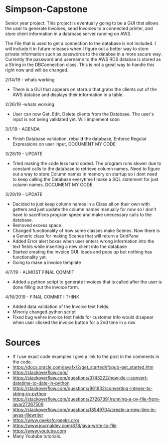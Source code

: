 # Simpson-Capstone
Senior year project:
  This project is eventually going to be a GUI that allows the user to generate Invoices, send Invoices to a connected printer, and store client information in a database server running on AWS.

The File that is used to get a connection to the database is not included. I will include it in future releases when I figure out a better way to store private information such as passwords to the databse in a more secure way. Currently the password and username to the AWS RDS databse is stored as a String in the DBConnection class. This is not a great way to handle this right now and will be changed.

2/14/19 - whats working
- There is a GUI that appears on startup that grabs the clients out of the AWS databse and displays their information in a table. 

2/26/19 -whats working
- User can now Get, Edit, Delete clients from the Database. The user's input is not being validated yet. Will implement soon

3/1/19 - AGENDA
- Finish Database validation, rebuild the database, Enforce Regular Expressions on user input, DOCUMENT MY CODE

3/28/19 - UPDATE
- Tried making the code less hard coded. The program runs slower due to constant calls to the database to retrieve column names. Need to figure out a way to store Column names in memory on startup so i dont need to keep calling the Database everytime I make a SQL statement for just column names. DOCUMENT MY CODE.

3/29/19 - UPDATE
- Decided to just keep column names in a Class all on their own with getters and just update the column names manually for now so I don't have to sacrifices program speed and make unecessary calls to the database.
- Removed excess space
- Changed functionality of how some classes make Scenes. Now there is a Generic class for making Scenes that will return a GridPane
- Added Error alert boxes when user enters wrong information into the text fields while inserting a new client into the database
- Started creating the invoice GUI. loads and pops up but nothing has functionality yet.
- Going to make a invoice template

4/7/19 - ALMOST FINAL COMMIT

- Added a python script to generate invoices that is called after the user is done filling out the invoice form.

4/16/2019 - FINAL COMMIT I THINK

- Added data validation of the Invoice text fields.
- Minorly changed python script
- Fixed bug wehre invoice text fields for customer info would disapear when user clicked the invoice button for a 2nd time in a row


# Sources
- If I use exact code examples I give a link to the post in the comments in the code.
- https://docs.oracle.com/javafx/2/get_started/jfxpub-get_started.htm
- https://stackoverflow.com/
- https://stackoverflow.com/questions/3743222/how-do-i-convert-datetime-to-date-in-python
- https://stackoverflow.com/questions/961632/converting-integer-to-string-in-python
- https://stackoverflow.com/questions/27267391/running-a-py-file-from-java/27267509
- https://stackoverflow.com/questions/18549704/create-a-new-line-in-javas-filewriter
- https://www.geeksforgeeks.org/
- https://www.journaldev.com/878/java-write-to-file
- https://www.youtube.com
- Many Youtube tutorials.

